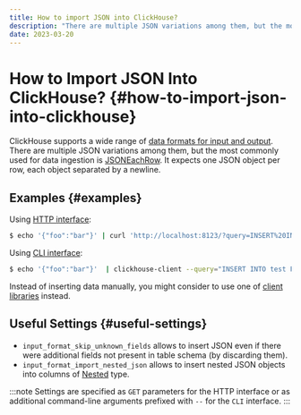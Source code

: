 ```yaml
---
title: How to import JSON into ClickHouse?
description: "There are multiple JSON variations among them, but the most commonly used for data ingestion is JSONEachRow. It expects one JSON object per row, each object separated by a newline."
date: 2023-03-20
---
```


# How to Import JSON Into ClickHouse? {#how-to-import-json-into-clickhouse}

ClickHouse supports a wide range of [data formats for input and output](https://clickhouse.com/docs/en/interfaces/formats/). There are multiple JSON variations among them, but the most commonly used for data ingestion is [JSONEachRow](https://clickhouse.com/docs/en/interfaces/formats/#jsoneachrow). It expects one JSON object per row, each object separated by a newline.

## Examples {#examples}

Using [HTTP interface](https://clickhouse.com/docs/en/interfaces/http/):

``` bash
$ echo '{"foo":"bar"}' | curl 'http://localhost:8123/?query=INSERT%20INTO%20test%20FORMAT%20JSONEachRow' --data-binary @-
```

Using [CLI interface](https://clickhouse.com/docs/en/interfaces/cli/):

``` bash
$ echo '{"foo":"bar"}'  | clickhouse-client --query="INSERT INTO test FORMAT JSONEachRow"
```

Instead of inserting data manually, you might consider to use one of [client libraries](https://clickhouse.com/docs/en/interfaces/) instead.

## Useful Settings {#useful-settings}

- `input_format_skip_unknown_fields` allows to insert JSON even if there were additional fields not present in table schema (by discarding them).
- `input_format_import_nested_json` allows to insert nested JSON objects into columns of [Nested](https://clickhouse.com/docs/en/sql-reference/data-types/nested-data-structures/nested/) type.

:::note
Settings are specified as `GET` parameters for the HTTP interface or as additional command-line arguments prefixed with `--` for the `CLI` interface.
:::